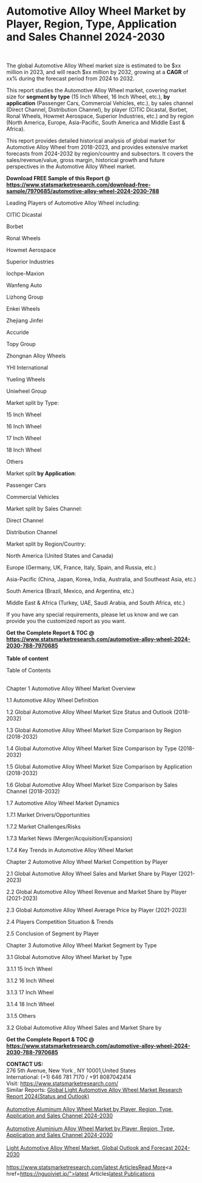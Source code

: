 <h1>Automotive Alloy Wheel Market by Player, Region, Type, Application and Sales Channel 2024-2030</h1><br/><p>The global Automotive Alloy Wheel market size is estimated to be $xx million in 2023, and will reach $xx million by 2032, growing at a <strong>CAGR</strong> of xx% during the forecast period from 2024 to 2032.</p><p>This report studies the Automotive Alloy Wheel market, covering market size for <strong>segment by type</strong> (15 Inch Wheel, 16 Inch Wheel, etc.), <strong>by application</strong> (Passenger Cars, Commercial Vehicles, etc.), by sales channel (Direct Channel, Distribution Channel), by player (CITIC Dicastal, Borbet, Ronal Wheels, Howmet Aerospace, Superior Industries, etc.) and by region (North America, Europe, Asia-Pacific, South America and Middle East & Africa).</p><p>This report provides detailed historical analysis of global market for Automotive Alloy Wheel from 2018-2023, and provides extensive market forecasts from 2024-2032 by region/country and subsectors. It covers the sales/revenue/value, gross margin, historical growth and future perspectives in the Automotive Alloy Wheel market.</p><p><strong>Download FREE Sample of this Report @ <a href="https://www.statsmarketresearch.com/download-free-sample/7970685/automotive-alloy-wheel-2024-2030-788">https://www.statsmarketresearch.com/download-free-sample/7970685/automotive-alloy-wheel-2024-2030-788</a></strong></p><p>Leading Players of Automotive Alloy Wheel including:</p><p>CITIC Dicastal</p><p>Borbet</p><p>Ronal Wheels</p><p>Howmet Aerospace</p><p>Superior Industries</p><p>Iochpe-Maxion</p><p>Wanfeng Auto</p><p>Lizhong Group</p><p>Enkei Wheels</p><p>Zhejiang Jinfei</p><p>Accuride</p><p>Topy Group</p><p>Zhongnan Alloy Wheels</p><p>YHI International</p><p>Yueling Wheels</p><p>Uniwheel Group</p><p>Market split by Type:</p><p>15 Inch Wheel</p><p>16 Inch Wheel</p><p>17 Inch Wheel</p><p>18 Inch Wheel</p><p>Others</p><p>Market split <strong>by Application</strong>:</p><p>Passenger Cars</p><p>Commercial Vehicles</p><p>Market split by Sales Channel:</p><p>Direct Channel</p><p>Distribution Channel</p><p>Market split by Region/Country:</p><p>North America (United States and Canada)</p><p>Europe (Germany, UK, France, Italy, Spain, and Russia, etc.)</p><p>Asia-Pacific (China, Japan, Korea, India, Australia, and Southeast Asia, etc.)</p><p>South America (Brazil, Mexico, and Argentina, etc.)</p><p>Middle East & Africa (Turkey, UAE, Saudi Arabia, and South Africa, etc.)</p><p>If you have any special requirements, please let us know and we can provide you the customized report as you want.</p><div><b>Get the Complete Report & TOC @ <a href="https://www.statsmarketresearch.com/automotive-alloy-wheel-2024-2030-788-7970685">https://www.statsmarketresearch.com/automotive-alloy-wheel-2024-2030-788-7970685</a></b></div><br><b>Table of content</b><p>Table of Contents<br />
 
 <br />
 
 Chapter 1 Automotive Alloy Wheel Market Overview<br />
 
  1.1 Automotive Alloy Wheel Definition<br />
 
  1.2 Global Automotive Alloy Wheel Market Size Status and Outlook (2018-2032)<br />
 
  1.3 Global Automotive Alloy Wheel Market Size Comparison by Region (2018-2032)<br />
 
  1.4 Global Automotive Alloy Wheel Market Size Comparison by Type (2018-2032)<br />
 
  1.5 Global Automotive Alloy Wheel Market Size Comparison by Application (2018-2032)<br />
 
  1.6 Global Automotive Alloy Wheel Market Size Comparison by Sales Channel (2018-2032)<br />
 
  1.7 Automotive Alloy Wheel Market Dynamics<br />
 
  1.7.1 Market Drivers/Opportunities<br />
 
  1.7.2 Market Challenges/Risks<br />
 
  1.7.3 Market News (Merger/Acquisition/Expansion)<br />
 
  1.7.4 Key Trends in Automotive Alloy Wheel Market<br />
 
 Chapter 2 Automotive Alloy Wheel Market Competition by Player<br />
 
  2.1 Global Automotive Alloy Wheel Sales and Market Share by Player (2021-2023)<br />
 
  2.2 Global Automotive Alloy Wheel Revenue and Market Share by Player (2021-2023)<br />
 
  2.3 Global Automotive Alloy Wheel Average Price by Player (2021-2023)<br />
 
  2.4 Players Competition Situation & Trends<br />
 
  2.5 Conclusion of Segment by Player<br />
 
 Chapter 3 Automotive Alloy Wheel Market Segment by Type<br />
 
  3.1 Global Automotive Alloy Wheel Market by Type<br />
 
  3.1.1 15 Inch Wheel<br />
 
  3.1.2 16 Inch Wheel<br />
 
  3.1.3 17 Inch Wheel<br />
 
  3.1.4 18 Inch Wheel<br />
 
  3.1.5 Others<br />
 
  3.2 Global Automotive Alloy Wheel Sales and Market Share by <br><div><b>Get the Complete Report & TOC @ <a href="https://www.statsmarketresearch.com/automotive-alloy-wheel-2024-2030-788-7970685">https://www.statsmarketresearch.com/automotive-alloy-wheel-2024-2030-788-7970685</a></b></div></p> <b>CONTACT US:</b><br>276 5th Avenue, New York , NY 10001,United States<br>International: (+1) 646 781 7170 / +91 8087042414<br>Visit: <a href="https://www.statsmarketresearch.com/">https://www.statsmarketresearch.com/</a><br>Similar Reports: <a href="https://www.statsmarketresearch.com/automotive-alloy-wheel-2024-2030-788-7970685">Global Light Automotive Alloy Wheel Market Research Report 2024(Status and Outlook)</a><br/><br/><a href="https://www.statsmarketresearch.com/automotive-alloy-wheel-2024-2030-788-7970685">Automotive Aluminum Alloy Wheel Market by Player, Region, Type, Application and Sales Channel 2024-2030</a><br/><br/><a href="https://www.statsmarketresearch.com/automotive-alloy-wheel-2024-2030-788-7970685">Automotive Aluminium Alloy Wheel Market by Player, Region, Type, Application and Sales Channel 2024-2030</a><br/><br/><a href="https://www.statsmarketresearch.com/automotive-alloy-wheel-2024-2030-788-7970685">Light Automotive Alloy Wheel Market, Global Outlook and Forecast 2024-2030</a><br/><br/><a href="https://gyeongbokgung.com">https://www.statsmarketresearch.com/</a><a href="https://hallyeomaritime.com">latest Articles</a><a href="https://jingwansa.com">Read More</a><a href=https://nguoiviet.jp/">latest Articles</a><a href="https://www.intelmarketresearch.com/">latest Publications</a>